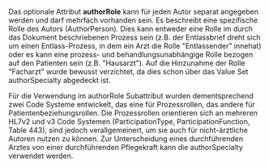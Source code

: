 Das optionale Attribut **authorRole** kann für jeden Autor separat angegeben werden und darf mehrfach vorhanden sein. 
Es beschreibt eine spezifische Rolle des Autors (AuthorPerson). 
Dies kann entweder eine Rolle im durch das Dokument beschriebenen Prozess sein (z.B. der Entlassbrief dreht sich um einen Entlass-Prozess, 
in dem ein Arzt die Rolle "Entlassender" innehat) oder es kann eine prozess- und behandlungsunabhängige Rolle bezogen auf den Patienten sein 
(z.B. "Hausarzt"). Auf die Hinzunahme der Rolle "Facharzt" wurde bewusst verzichtet, da dies schon über das Value Set authorSpecialty abgedeckt ist.

Für die Verwendung im authorRole Subattribut wurden dementsprechend zwei Code Systeme entwickelt, 
das eine für Prozessrollen, das andere für Patientenbeziehungsrollen. 
Die Prozessrollen orientieren sich an mehreren HL7v2 und v3 Code Systemen (ParticipationType, ParticipationFunction, Table 443), 
sind jedoch verallgemeinert, um sie auch für nicht-ärztliche Autoren nutzen zu können. 
Zur Unterscheidung eines durchführenden Arztes von einer durchführenden Pflegekraft kann die authorSpecialty verwendet werden.

